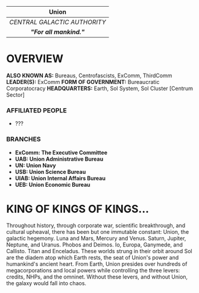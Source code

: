 
|          **Union**           |
| :--------------------------: |
| *CENTRAL GALACTIC AUTHORITY* |
|   ***"For all mankind."***   |
# **OVERVIEW**
**ALSO KNOWN AS:** Bureaus, Centrofascists, ExComm, ThirdComm
**LEADER(S):** ExComm
**FORM OF GOVERNMENT:** Bureaucratic Corporatocracy
**HEADQUARTERS:** Earth, Sol System, Sol Cluster [Centrum Sector]

### **AFFILIATED PEOPLE**
- ???

### **BRANCHES**
- **ExComm: The Executive Committee**
- **UAB: Union Administrative Bureau**
- **UN: Union Navy**
- **USB: Union Science Bureau**
- **UIAB: Union Internal Affairs Bureau**
- **UEB: Union Economic Bureau**



# **KING OF KINGS OF KINGS...**
Throughout history, through corporate war, scientific breakthrough, and cultural upheaval, there has been but one immutable constant: Union, the galactic hegemony. Luna and Mars, Mercury and Venus. Saturn, Jupiter, Neptune, and Uranus. Phobos and Deimos. Io, Europa, Ganymede, and Callisto. Titan and Enceladus. These worlds strung in their orbit around Sol are the diadem atop which Earth rests, the seat of Union's power and humankind's ancient heart. From Earth, Union presides over hundreds of megacorporations and local powers while controlling the three levers: credits, NHPs, and the omninet. Without these levers, and without Union, the galaxy would fall into chaos.

